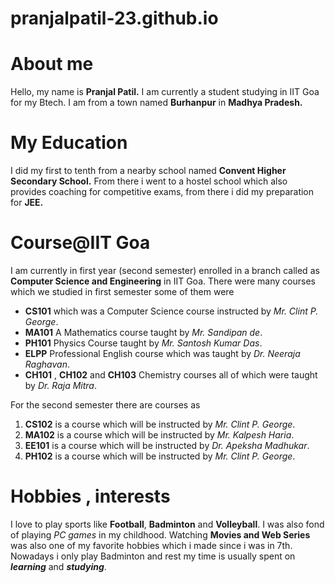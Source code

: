 # pranjalpatil-23.github.io

# About me 
Hello, my name is **Pranjal Patil.**
I am currently a student studying in IIT Goa for my Btech. I am from a town named **Burhanpur** in **Madhya Pradesh.**

# My Education
I did my first to tenth from a nearby school named **Convent Higher Secondary School.** From there i went to a hostel school which also provides coaching for competitive exams, from there i did my preparation for **JEE.**

# Course@IIT Goa

I am currently in first year (second semester) enrolled in a branch called as **Computer Science and Engineering** in IIT Goa.
There were many courses which we studied in first semester some of them were

- **CS101** which was a Computer Science course instructed by *Mr. Clint P. George*.
- **MA101** A Mathematics course taught by *Mr. Sandipan de*.
- **PH101** Physics Course taught by *Mr. Santosh Kumar Das*.
- **ELPP** Professional English course which was taught by *Dr. Neeraja Raghavan*.
- **CH101** , **CH102** and  **CH103** Chemistry courses all of which were taught by *Dr. Raja Mitra*.

For the second semester there are courses as
1. **CS102** is a course which will be instructed by *Mr. Clint P. George*.
2. **MA102** is a course which will be instructed by *Mr. Kalpesh Haria*. 
3. **EE101** is a course which will be instructed by *Dr. Apeksha Madhukar*.
4. **PH102** is a course which will be instructed by *Mr. Clint P. George*.

# Hobbies , interests 
I love to play sports like **Football**, **Badminton** and **Volleyball**. I was also fond of playing *PC games* in my childhood. Watching **Movies and Web Series** was also one of my favorite hobbies which i made since i was in 7th. 
Nowadays i only play Badminton and rest my time is usually spent on ***learning*** and ***studying***.


##

